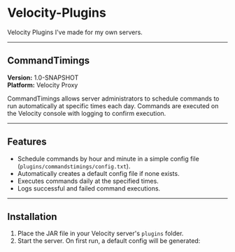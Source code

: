 # Velocity-Plugins

Velocity Plugins I've made for my own servers.

---

## CommandTimings

**Version:** 1.0-SNAPSHOT  
**Platform:** Velocity Proxy  

CommandTimings allows server administrators to schedule commands to run automatically at specific times each day. Commands are executed on the Velocity console with logging to confirm execution.

---

## Features

- Schedule commands by hour and minute in a simple config file (`plugins/commandstimings/config.txt`).  
- Automatically creates a default config file if none exists.  
- Executes commands daily at the specified times.  
- Logs successful and failed command executions.

---

## Installation

1. Place the JAR file in your Velocity server's `plugins` folder.  
2. Start the server. On first run, a default config will be generated:  
